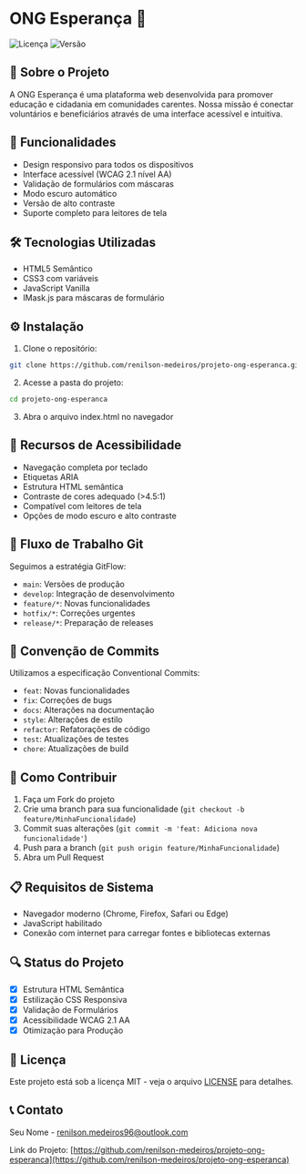 # ONG Esperança 🌟

![Licença](https://img.shields.io/badge/licença-MIT-blue.svg)
![Versão](https://img.shields.io/badge/versão-1.0.0-green.svg)

## 📌 Sobre o Projeto

A ONG Esperança é uma plataforma web desenvolvida para promover educação e cidadania em comunidades carentes. Nossa missão é conectar voluntários e beneficiários através de uma interface acessível e intuitiva.

## 🚀 Funcionalidades

- Design responsivo para todos os dispositivos
- Interface acessível (WCAG 2.1 nível AA)
- Validação de formulários com máscaras
- Modo escuro automático
- Versão de alto contraste
- Suporte completo para leitores de tela

## 🛠️ Tecnologias Utilizadas

- HTML5 Semântico
- CSS3 com variáveis
- JavaScript Vanilla
- IMask.js para máscaras de formulário

## ⚙️ Instalação

1. Clone o repositório:
```bash
git clone https://github.com/renilson-medeiros/projeto-ong-esperanca.git
```

2. Acesse a pasta do projeto:
```bash
cd projeto-ong-esperanca
```

3. Abra o arquivo index.html no navegador

## 🎨 Recursos de Acessibilidade

- Navegação completa por teclado
- Etiquetas ARIA
- Estrutura HTML semântica
- Contraste de cores adequado (>4.5:1)
- Compatível com leitores de tela
- Opções de modo escuro e alto contraste

## 🔄 Fluxo de Trabalho Git

Seguimos a estratégia GitFlow:

- `main`: Versões de produção
- `develop`: Integração de desenvolvimento
- `feature/*`: Novas funcionalidades
- `hotfix/*`: Correções urgentes
- `release/*`: Preparação de releases

## 📝 Convenção de Commits

Utilizamos a especificação Conventional Commits:

- `feat`: Novas funcionalidades
- `fix`: Correções de bugs
- `docs`: Alterações na documentação
- `style`: Alterações de estilo
- `refactor`: Refatorações de código
- `test`: Atualizações de testes
- `chore`: Atualizações de build

## 👥 Como Contribuir

1. Faça um Fork do projeto
2. Crie uma branch para sua funcionalidade (`git checkout -b feature/MinhaFuncionalidade`)
3. Commit suas alterações (`git commit -m 'feat: Adiciona nova funcionalidade'`)
4. Push para a branch (`git push origin feature/MinhaFuncionalidade`)
5. Abra um Pull Request

## 📋 Requisitos de Sistema

- Navegador moderno (Chrome, Firefox, Safari ou Edge)
- JavaScript habilitado
- Conexão com internet para carregar fontes e bibliotecas externas

## 🔍 Status do Projeto

- [x] Estrutura HTML Semântica
- [x] Estilização CSS Responsiva
- [x] Validação de Formulários
- [x] Acessibilidade WCAG 2.1 AA
- [x] Otimização para Produção

## 📄 Licença

Este projeto está sob a licença MIT - veja o arquivo [LICENSE](LICENSE) para detalhes.

## 📞 Contato

Seu Nome - [renilson.medeiros96@outlook.com](mailto:renilson.medeiros96@outlook.com)

Link do Projeto: [https://github.com/renilson-medeiros/projeto-ong-esperanca](https://github.com/renilson-medeiros/projeto-ong-esperanca)